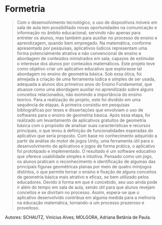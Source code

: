 # Formetria

> Com o desenvolvimento tecnológico, o uso de dispositivos móveis em sala de aula tem possibilitado novas oportunidades na comunicação e informação no âmbito educacional, servindo não apenas para entreter os alunos, mas também para auxiliar no processo de ensino e aprendizagem, quando bem empregado. Na matemática, conforme apresentado por pesquisas, aplicativos lúdicos representam uma forma potencialmente atrativa e não convencional de ensino e abordagem de conteúdos ministrados em sala, capazes de estimular o interesse dos alunos por conteúdos matemáticos. Este projeto teve como objetivo criar um aplicativo educativo que explorasse tal abordagem no ensino de geometria básica. Sob essa ótica, foi almejada a criação de uma ferramenta lúdica e simples de ser usada, adequada a alunos dos primeiros anos do Ensino Fundamental, que atuasse como uma abordagem auxiliar no aprendizado sobre alguns conceitos relacionados, não eximindo a importância do ensino teórico.
> Para a realização do projeto, este foi dividido em uma sequência de etapas. A primeira consistiu em pesquisas bibliográficas por teses e dissertações que envolviam o uso de softwares para o ensino de geometria básica. Após essa etapa, foi realizado um levantamento de aplicativos gratuitos de geometria básica com o propósito de analisar suas características e recursos principais, o que levou à definição de funcionalidades esperadas do aplicativo que seria proposto. Com base no conhecimento adquirido a partir da análise do motor de jogos Unity, uma ferramenta útil para o desenvolvimento de aplicativos e jogos de forma prática, o aplicativo foi prototipado e implementado.
> O resultado é um software educativo que oferece usabilidade simples e intuitiva. Pensado como um jogo, os alunos praticam o reconhecimento e identificação de algumas das principais figuras geométricas planas por meio de quatro minijogos distintos, o que permite tornar o ensino e fixação de alguns conceitos de geometria básica mais atrativo e eficaz, se bem utilizado pelos educadores. Devido à forma em que é concebido, seu uso ainda pode ir além do tempo em sala de aula, sendo útil para que alunos revejam conceitos e se divirtam no processo. Assim, espera-se que o aplicativo desenvolvido contribua em alguma medida para a melhoria na educação matemática, tornando-a um processo prazeroso e proveitoso.

Autores: SCHAUTZ, Vinícius Alves; MOLGORA, Adriana Betânia de Paula.
